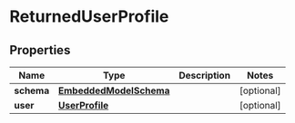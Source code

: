 
# ReturnedUserProfile

## Properties
Name | Type | Description | Notes
------------ | ------------- | ------------- | -------------
**schema** | [**EmbeddedModelSchema**](EmbeddedModelSchema) |  |  [optional]
**user** | [**UserProfile**](UserProfile) |  |  [optional]



